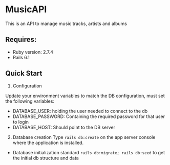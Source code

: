 # MusicAPI
This is an API to manage music tracks, artists and albums

## Requires:
* Ruby version: 2.7.4
* Rails 6.1

## Quick Start
1. Configuration

 Update your environment variables to match the DB configuration, must set the following variables:
* DATABASE_USER: holding the user needed to connect to the db
* DATABASE_PASSWORD: Containing the required password for that user to login
* DATABASE_HOST: Should point to the DB server

2. Database creation
 Type `rails db:create` on the app server console where the application is installed.

* Database initialization
standard `rails db:migrate; rails db:seed` to get the initial db structure and data


